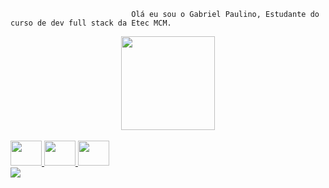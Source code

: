                                Olá eu sou o Gabriel Paulino, Estudante do curso de dev full stack da Etec MCM.
                                                  
<div align="center">
  <a href="https://github.com/projetosgppag">
    <img height="150em" src="https://github-readme-stats.vercel.app/api/top-langs/?username=projetosgppag&layout=compact&langs_count=16&theme=dracula"/>
</div>
<div style="display: inline_block "><br>
  <img aling="center" alt"Java" height="40" width="50" src="https://cdn.jsdelivr.net/gh/devicons/devicon@v2.15.1/devicon.min.css">
  <img aling="center" alt"C#" height="40" width="50" src="https://cdn.jsdelivr.net/gh/devicons/devicon@v2.15.1/devicon.min.css">
  <img aling="center" alt"Js" height="40" width="50" src="https://cdn.jsdelivr.net/gh/devicons/devicon/icons/javascript/javascript-original.svg">
  </div>
  <div>
    <a href="https://www.instagram.com/bit3ll4/" target"_blank"><img src="https://img.shields.io/badge/Instagram-E4405F?style=for-the-      badge&logo=instagram&logoColor=white"
  </div>
